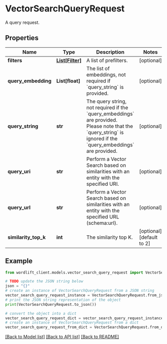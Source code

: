 # VectorSearchQueryRequest

A query request.

## Properties

Name | Type | Description | Notes
------------ | ------------- | ------------- | -------------
**filters** | [**List[Filter]**](Filter.md) | A list of prefilters. | [optional] 
**query_embedding** | **List[float]** | The list of embeddings, not required if &#x60;query_string&#x60; is provided. | [optional] 
**query_string** | **str** | The query string, not required if the &#x60;query_embeddings&#x60; are provided. Please note that the &#x60;query_string&#x60; is ignored if the &#x60;query_embeddings&#x60; are provided. | [optional] 
**query_uri** | **str** | Perform a Vector Search based on similarities with an entity with the specified URI. | [optional] 
**query_url** | **str** | Perform a Vector Search based on similarities with an entity with the specified URL (schema:url). | [optional] 
**similarity_top_k** | **int** | The similarity top K. | [optional] [default to 2]

## Example

```python
from wordlift_client.models.vector_search_query_request import VectorSearchQueryRequest

# TODO update the JSON string below
json = "{}"
# create an instance of VectorSearchQueryRequest from a JSON string
vector_search_query_request_instance = VectorSearchQueryRequest.from_json(json)
# print the JSON string representation of the object
print(VectorSearchQueryRequest.to_json())

# convert the object into a dict
vector_search_query_request_dict = vector_search_query_request_instance.to_dict()
# create an instance of VectorSearchQueryRequest from a dict
vector_search_query_request_from_dict = VectorSearchQueryRequest.from_dict(vector_search_query_request_dict)
```
[[Back to Model list]](../README.md#documentation-for-models) [[Back to API list]](../README.md#documentation-for-api-endpoints) [[Back to README]](../README.md)


